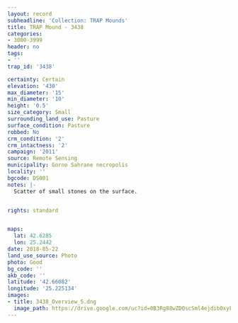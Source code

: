 ```yaml
---
layout: record
subheadline: 'Collection: TRAP Mounds'
title: TRAP Mound - 3438
categories:
- 3000-3999
header: no
tags:
- ''
trap_id: '3438'

certainty: Certain
elevation: '430'
max_diameter: '15'
min_diameter: '10'
height: '0.5'
size_category: Small
surrounding_land_use: Pasture
surface_condition: Pasture
robbed: No
crm_condition: '2'
crm_intactness: '2'
campaign: '2011'
source: Remote Sensing
municipality: Gorno Sahrane necropolis
locality: ''
bgcode: DS001
notes: |-
  Scatter of small stones on the surface.


rights: standard


maps:
  lat: 42.6285
  lon: 25.2442
date: 2018-05-22
land_use_source: Photo
photo: Good
bg_code: ''
akb_code: ''
latitude: '42.66082'
longitude: '25.225134'
images:
- title: 3438_Overview_S.dng
  image_path: https://drive.google.com/uc?id=0B3Rg88wZDQscSml4ejdib0xyLVk
---
```

